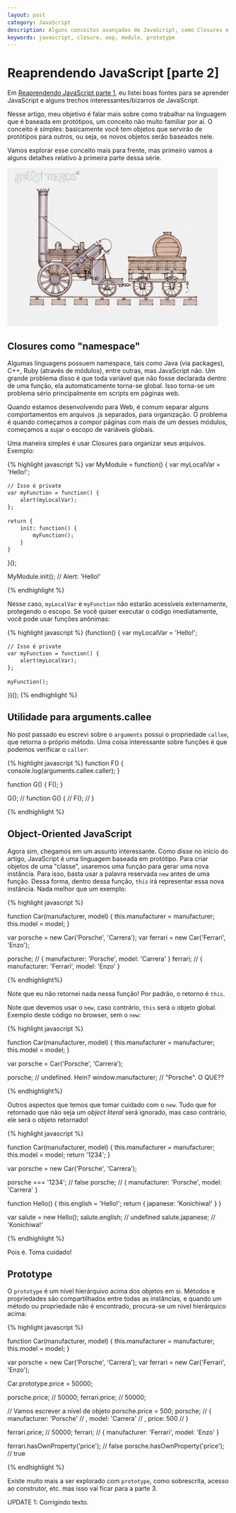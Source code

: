 ```yaml
---
layout: post
category: JavaScript
description: Alguns conceitos avançados de JavaScript, como Closures e Orientação a Objetos.
keywords: javascript, closure, oop, module, prototype
---
```


# Reaprendendo JavaScript [parte 2]

Em [Reaprendendo JavaScript parte 1](/JavaScript/reaprendendo-javascript-parte-1), eu listei boas fontes para se aprender JavaScript e alguns trechos interessantes/bizarros de JavaScript.

Nesse artigo, meu objetivo é falar mais sobre como trabalhar na
linguagem que é baseada em protótipos, um conceito não muito familiar por aí. O
conceito é simples: basicamente você tem objetos que servirão de protótipos para
outros, ou seja, os novos objetos serão baseados nele. 

Vamos explorar esse conceito mais para frente, mas primeiro vamos a alguns detalhes relativo à primeira parte dessa série.

![JavaScript](/images/posts/reaprendendo-javascript-pt2/prototype.jpg)

## Closures como "namespace"

Algumas linguagens possuem namespace, tais como Java (via packages), C++, Ruby
(através de módulos), entre outras, mas JavaScript não. Um grande problema disso
é que toda variável que não fosse declarada dentro de uma função, ela
automaticamente torna-se global. Isso torna-se um problema sério principalmente
em scripts em páginas web.

Quando estamos desenvolvendo para Web, é comum separar alguns comportamentos em
arquivos .js separados, para organização. O problema é quando começamos a compor
páginas com mais de um desses módulos, começamos a sujar o escopo de variáveis
globais.

Uma maneira simples é usar Closures para organizar seus arquivos. Exemplo:

{% highlight javascript %}
var MyModule = function() {
    var myLocalVar = 'Hello!';

    // Isso é private
    var myFunction = function() {
        alert(myLocalVar);
    };

    return {
        init: function() {
            myFunction();
        }
    }
}();


MyModule.init(); // Alert: 'Hello!'

{% endhighlight %}

Nesse caso, <code>myLocalVar</code> e <code>myFunction</code> não estarão acessíveis externamente,
protegendo o escopo. Se você quiser executar o código imediatamente, você pode
usar funções anônimas:

{% highlight javascript %}
(function() {
    var myLocalVar = 'Hello!';

    // Isso é private
    var myFunction = function() {
        alert(myLocalVar);
    };

    myFunction();
})();
{% endhighlight %}

## Utilidade para arguments.callee

No post passado eu escrevi sobre o <code>arguments</code> possui o propriedade
<code>callee</code>, que retorna o próprio método. Uma coisa interessante sobre
funções é que podemos verificar o <code>caller</code>:

{% highlight javascript %}
function F() {
  console.log(arguments.callee.caller);
}

function G() {
 F();
}

G();    // function G() {
        //  F();
        // }


{% endhighlight %}


## Object-Oriented JavaScript

Agora sim, chegamos em um assunto interessante. Como disse no início do artigo,
JavaScript é uma linguagem baseada em protótipo. Para criar objetos de uma
"classe", usaremos uma função para gerar uma nova instância. Para isso, basta
usar a palavra reservada <code>new</code> antes de uma função. Dessa forma,
dentro dessa função, <code>this</code> irá representar essa nova instância.
Nada melhor que um exemplo:

{% highlight javascript %}

function Car(manufacturer, model) {
    this.manufacturer = manufacturer;
    this.model = model;
}


var porsche = new Car('Porsche', 'Carrera');
var ferrari = new Car('Ferrari', 'Enzo');

porsche; // { manufacturer: 'Porsche', model: 'Carrera' }
ferrari; // { manufacturer: 'Ferrari', model: 'Enzo' }

{% endhighlight%}

Note que eu não retornei nada nessa função! Por padrão, o retorno é
<code>this</code>.

Note que devemos usar o <code>new</code>, caso contrário, <code>this</code> será o objeto global. Exemplo deste código no browser, sem o <code>new</code>:

{% highlight javascript %}

function Car(manufacturer, model) {
    this.manufacturer = manufacturer;
    this.model = model;
}

var porsche = Car('Porsche', 'Carrera');

porsche;             // undefined. Hein?
window.manufacturer; // "Porsche". O QUE??

{% endhighlight%}

Outros aspectos que temos que tomar cuidado com o <code>new</code>. Tudo que for
retornado que não seja um _object literal_ será ignorado, mas caso contrário,
ele será o objeto retornado!

{% highlight javascript %}

function Car(manufacturer, model) {
    this.manufacturer = manufacturer;
    this.model = model;
    return '1234';
}

var porsche = new Car('Porsche', 'Carrera');

porsche === '1234';   // false
porsche;              // { manufacturer: 'Porsche', model: 'Carrera' }

function Hello() {
    this.english = 'Hello!';
    return { 
        japanese: 'Konichiwa!'
    }
}

var salute = new Hello();
salute.english;             // undefined
salute.japanese;            // 'Konichiwa!'

{% endhighlight %}

Pois é. Toma cuidado!

## Prototype

O <code>prototype</code> é um nível hierárquivo acima dos objetos em si. Métodos e
propriedades são compartilhados entre todas as instâncias, e quando um método ou
propriedade não é encontrado, procura-se um nível hierárquico acima:

{% highlight javascript %}

function Car(manufacturer, model) {
    this.manufacturer = manufacturer;
    this.model = model;
}

var porsche = new Car('Porsche', 'Carrera');
var ferrari = new Car('Ferrari', 'Enzo');

Car.prototype.price = 50000;

porsche.price;      // 50000;
ferrari.price;      // 50000;

// Vamos escrever a nível de objeto
porsche.price = 500;
porsche;            //  { manufacturer: 'Porsche'
                    //  , model: 'Carrera'
                    //  , price: 500
                    //  }


ferrari.price;      // 50000;
ferrari;            // { manufacturer: 'Ferrari', model: 'Enzo' }

ferrari.hasOwnProperty('price'); // false
porsche.hasOwnProperty('price'); // true


{% endhighlight %}

Existe muito mais a ser explorado com <code>prototype</code>, como sobrescrita,
acesso ao construtor, etc. mas isso vai ficar para a parte 3.

UPDATE 1: Corrigindo texto.
